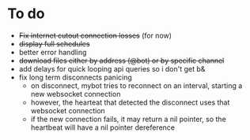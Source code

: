 # To do

* ~~Fix internet cutout connection losses~~ (for now)
* ~~display full schedules~~
* better error handling
* ~~download files either by address (@bot) or by specific channel~~
* add delays for quick looping api queries so i don't get b&
* fix long term disconnects panicing
	* on disconnect, mybot tries to reconnect on an interval, starting a new websocket connection
	* however, the hearteat that detected the disconnect uses that websocket connection
	* if the new connection fails, it may return a nil pointer, so the heartbeat will have a nil pointer dereference

